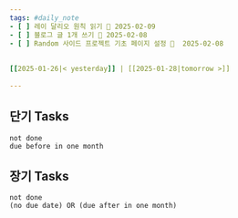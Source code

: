 ```yaml
---  
tags: #daily_note  
- [ ] 레이 달리오 원칙 읽기 📅 2025-02-09
- [ ] 블로그 글 1개 쓰기 📅 2025-02-08
- [ ] Random 사이드 프로젝트 기초 페이지 설정 📅  2025-02-08
  
  
[[2025-01-26|< yesterday]] | [[2025-01-28|tomorrow >]]  
  
---  
```

## 단기 Tasks
```tasks  
not done  
due before in one month
```

## 장기 Tasks
```tasks
not done
(no due date) OR (due after in one month)
```